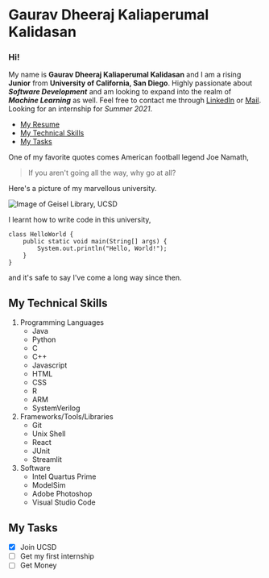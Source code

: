 # Gaurav Dheeraj Kaliaperumal Kalidasan

### Hi!

My name is **Gaurav Dheeraj Kaliaperumal Kalidasan** and I am a rising **Junior** from **University of California, San Diego**. Highly passionate about ***Software Development*** and am looking to expand into the realm of ***Machine Learning*** as well. Feel free to contact me through [LinkedIn](https://www.linkedin.com/in/gaurav-dheeraj/) or [Mail](mailto:gkaliape@ucsd.edu). Looking for an internship for *Summer 2021*.

 
  - [My Resume](resume/Resume_GauravDheeraj.pdf)
  - [My Technical Skills](#my-technical-skills)
  - [My Tasks](#my-tasks)
  

One of my favorite quotes comes American football legend Joe Namath,
> If you aren't going all the way, why go at all?

Here's a picture of my marvellous university.

![Image of Geisel Library, UCSD](https://upload.wikimedia.org/wikipedia/commons/4/44/Geisel_Library%2C_UCSD.jpg)

I learnt how to write code in this university, 

```
class HelloWorld {
    public static void main(String[] args) {
        System.out.println("Hello, World!"); 
    }
}
```

 and it's safe to say I've come a long way since then.

## My Technical Skills

1. Programming Languages 
    - Java
    - Python
    - C
    - C++
    - Javascript
    - HTML
    - CSS
    - R
    - ARM
    - SystemVerilog
2. Frameworks/Tools/Libraries
   - Git
   - Unix Shell
   - React
   - JUnit
   - Streamlit
3. Software
   - Intel Quartus Prime
   - ModelSim
   - Adobe Photoshop
   - Visual Studio Code

## My Tasks

- [x] Join UCSD
- [ ] Get my first internship
- [ ] Get Money
